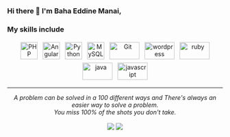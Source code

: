 
### Hi there 👋 I'm Baha Eddine Manai,

<!--
A Data engineer passionate about Data Science :bar_chart:. I like automating, building scalable pipelines, improving and optimizing systems. I am a Strong Advocate for 📜 open source, :cloud: Cloud computing, 🚀 DevOps, :new: Innovation and Automation :robot: 
-->
<!--
- 🌱 I’m currently pursuing **Masters in Data Analytics Engineering at Northeastern University, Boston**
-->
<!--
- ⚡ **Fun fact:** I **strongly** believe in the *Chaos theory*: Even in unpredictable environments with seemingly random oddities and irregularities lies a predictable & sensible pattern not seen initially.
- :bulb: I'm interested in all things data: **Big Data, Cloud, Machine Learning and Data Science**
- 💬 Talk to me about Formula 1 :racing_car:, Memes, Anime, Movies 🎥, Genshin Impact 🎮, Amateur Photography 📸
-->
### My skills include

<p align="center">
	<img title="PHP" alt="PHP" src="https://github.com/BahaManai/devicon/blob/master/icons/php/php-original.svg" width="40" height="40" style="vertical-align:down; margin:4px"/>
	<img title="Angular" alt="Angular" src="https://github.com/BahaManai/devicon/blob/master/icons/angular/angular-original.svg" width="40" height="40" style="vertical-align:down; margin:4px"/>
	<img title="Python" alt="Python" src="https://raw.githubusercontent.com/Thomas-George-T/Thomas-George-T/master/assets/python.svg" width="40" height="40" style="vertical-align:down; margin:4px"/>
	<img title="MySQL" alt="MySQL" src="https://raw.githubusercontent.com/Thomas-George-T/Thomas-George-T/master/assets/mysql.svg" width="40" height="40" style="vertical-align:down; margin:4px"/>
	<img title="Git" alt="Git" src="https://raw.githubusercontent.com/Thomas-George-T/Thomas-George-T/master/assets/git.svg" width="70" height="40" style="vertical-align:down; margin:4px"/>
	<img title="wordpress" alt="wordpress" src="https://github.com/BahaManai/devicon/blob/master/icons/wordpress/wordpress-original.svg" width="70" height="40" style="vertical-align:down; margin:4px"/>
	<img title="ruby" alt="ruby" src="https://github.com/BahaManai/devicon/blob/master/icons/ruby/ruby-original.svg" width="70" height="40" style="vertical-align:down; margin:4px"/>
	<img title="java" alt="java" src=" https://github.com/BahaManai/devicon/blob/master/icons/java/java-original-wordmark.svg" width="70" height="40" style="vertical-align:down; margin:4px"/>
 	<img title="javascript" alt="javascript" src="https://github.com/BahaManai/devicon/blob/master/icons/javascript/javascript-original.svg" width="70" height="40" style="vertical-align:down; margin:4px"/>

</p>

<hr>
<p align="center">
   <i>A problem can be solved in a 100 different ways and There's always an easier way to solve a problem.</i>
   <br>
   <i>You miss 100% of the shots you don't take.</i>
   <br>
<br>
<a target="_blank" href="https://www.linkedin.com/in/baha-eddine-manai-9689bb2a5/"><img src="https://img.shields.io/badge/-LinkedIn-0077B5?style=for-the-badge&logo=Linkedin&logoColor=white"></img></a>
<a target="_blank" href="mailto:bahaeddinmanai7@gmail.com"><img src="https://img.shields.io/badge/-Gmail-D14836?style=for-the-badge&logo=Gmail&logoColor=white"></img></a>

<br>
</p>       
